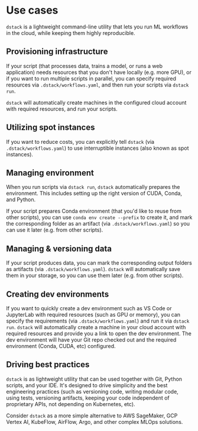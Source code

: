 # Use cases

`dstack` is a lightweight command-line utility that lets you run ML workflows in the cloud,
while keeping them highly reproducible.

## Provisioning infrastructure

If your script (that processes data, trains a model, or runs a web application) needs resources that you 
don't have locally (e.g. more GPU), or if you want to run multiple scripts in parallel, you can specify 
required resources via `.dstack/workflows.yaml`, and then run your scripts via `dstack run`.

`dstack` will automatically create machines in the configured cloud account with required resources, 
and run your scripts.

## Utilizing spot instances 

If you want to reduce costs, you can explicitly tell `dstack` (via `.dstack/workflows.yaml`) to use 
interruptible instances (also known as spot instances).

## Managing environment

When you run scripts via `dstack run`, `dstack` automatically prepares the environment. This includes setting up 
the right version of CUDA, Conda, and Python.

If your script prepares Conda environment (that you'd like to reuse from other scripts), you can 
use `conda env create --prefix` to create it, and mark the corresponding folder as an artifact 
(via `.dstack/workflows.yaml`) so you can use it later (e.g. from other scripts).

## Managing & versioning data

If your script produces data, you can mark the corresponding output 
folders as artifacts (via `.dstack/workflows.yaml`). `dstack` will automatically save them in your storage, 
so you can use them later (e.g. from other scripts).

## Creating dev environments

If you want to quickly create a dev environment such as VS Code or JupyterLab with required
resources (such as GPU or memory), you can specify the requirements (via `.dstack/workflows.yaml`) 
and run it via `dstack run`. `dstack` will automatically
create a machine in your cloud account with required resources and provide you a link to open the dev environment.
The dev environment will have your Git repo checked out and the required environment (Conda, CUDA, etc) configured.

## Driving best practices

`dstack` is as lightweight utility that can be used together with Git, Python scripts, and your IDE.
It's designed to drive simplicity and the best engineering practices (such as versioning code, writing modular code,
using tests, versioning artifacts, keeping your code independent of proprietary APIs, not depending on Kubernetes, etc).

Consider `dstack` as a more simple alternative to AWS SageMaker, GCP Vertex AI, KubeFlow, AirFlow, Argo, and
other complex MLOps solutions.
